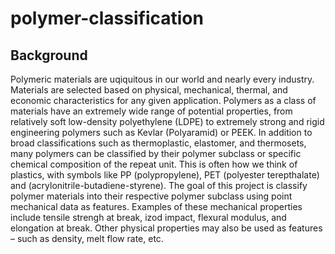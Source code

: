 # polymer-classification

## Background

Polymeric materials are uqiquitous in our world and nearly every industry. Materials are selected based on physical, mechanical, thermal, and economic characteristics for any given application. Polymers as a class of materials have an extremely wide range of potential properties, from relatively soft low-density polyethylene (LDPE) to extremely strong and rigid engineering polymers such as Kevlar (Polyaramid) or PEEK. In addition to broad classifications such as thermoplastic, elastomer, and thermosets, many polymers can be classified by their polymer subclass or specific chemical composition of the repeat unit. This is often how we think of plastics, with symbols like PP (polypropylene), PET (polyester terepthalate) and  (acrylonitrile-butadiene-styrene). The goal of this project is classify polymer materials into their respective polymer subclass using point mechanical data as features. Examples of these mechanical properties include tensile strengh at break, izod impact, flexural modulus, and elongation at break. Other physical properties may also be used as features – such as density, melt flow rate, etc.